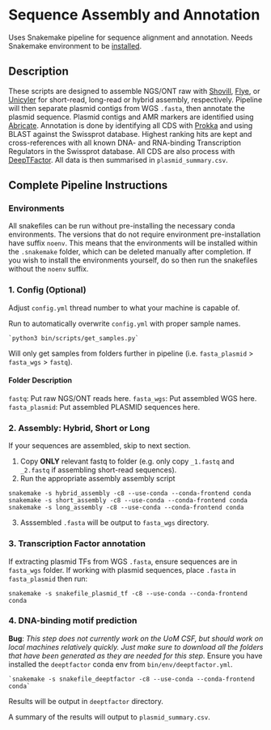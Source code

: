 # Sequence Assembly and Annotation
Uses Snakemake pipeline for sequence alignment and annotation. Needs Snakemake environment to be [installed](https://snakemake.readthedocs.io/en/stable/getting_started/installation.html).

## Description
These scripts are designed to assemble NGS/ONT raw with [Shovill](https://github.com/tseemann/shovill), [Flye](https://github.com/fenderglass/Flye), or [Unicyler](https://github.com/rrwick/Unicycler) for short-read, long-read or hybrid assembly, respectively. Pipeline will then separate plasmid contigs from WGS `.fasta`, then annotate the plasmid sequence. Plasmid contigs and AMR markers are identified using [Abricate](https://github.com/tseemann/abricate). Annotation is done by identifying all CDS with [Prokka](https://github.com/tseemann/prokka) and using BLAST against the Swissprot database. Highest ranking hits are kept and cross-references with all known DNA- and RNA-binding Transcription Regulators in the Swissprot database. All CDS are also process with [DeepTFactor](https://bitbucket.org/kaistsystemsbiology/deeptfactor/src/master/). All data is then summarised in `plasmid_summary.csv`.

## Complete Pipeline Instructions

### Environments
All snakefiles can be run without pre-installing the necessary conda environments. The versions that do not require environment pre-installation have suffix `noenv`. This means that the environments will be installed within the `.snakemake` folder, which can be deleted manually after completion. If you wish to install the environments yourself, do so then run the snakefiles without the `noenv` suffix.

### 1. Config (Optional)
Adjust `config.yml` thread number to what your machine is capable of.

Run to automatically overwrite `config.yml` with proper sample names.
```
`python3 bin/scripts/get_samples.py`
```
Will only get samples from folders further in pipeline (i.e. `fasta_plasmid` > `fasta_wgs` > `fastq`).

#### Folder Description
`fastq`: Put raw NGS/ONT reads here.
`fasta_wgs`: Put assembled WGS here.
`fasta_plasmid`: Put assembled PLASMID sequences here.

### 2. Assembly: Hybrid, Short or Long
If your sequences are assembled, skip to next section.
1. Copy **ONLY** relevant fastq to folder (e.g. only copy `_1.fastq` and `_2.fastq` if assembling short-read sequences).
2. Run the appropriate assembly assembly script 
```
snakemake -s hybrid_assembly -c8 --use-conda --conda-frontend conda
snakemake -s short_assembly -c8 --use-conda --conda-frontend conda
snakemake -s long_assembly -c8 --use-conda --conda-frontend conda
```
3. Asssembled `.fasta` will be output to `fasta_wgs` directory.

### 3. Transcription Factor annotation
If extracting plasmid TFs from WGS `.fasta`, ensure sequences are in `fasta_wgs` folder. If working with plasmid sequences, place `.fasta` in `fasta_plasmid` then run:
```
snakemake -s snakefile_plasmid_tf -c8 --use-conda --conda-frontend conda
```

### 4. DNA-binding motif prediction
**Bug**: *This step does not currently work on the UoM CSF, but should work on local machines relatively quickly. Just make sure to download all the folders that have been generated as they are needed for this step.*
Ensure you have installed the `deeptfactor` conda env from `bin/env/deeptfactor.yml`.
```
`snakemake -s snakefile_deeptfactor -c8 --use-conda --conda-frontend conda`
```
Results will be output in `deeptfactor` directory.

A summary of the results will output to `plasmid_summary.csv`.